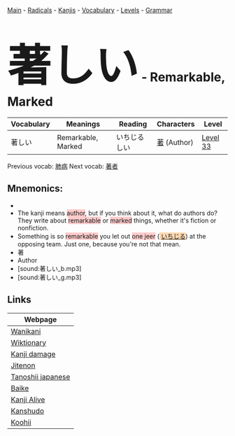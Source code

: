 <style> bigfont {font-size: 100px}</style>
[Main](../README.md) -
[Radicals](../radicals.md) -
[Kanjis](../kanjis.md) -
[Vocabulary](../vocabulary.md) -
[Levels](../levels.md) -
[Grammar](../grammar.md)
# <bigfont> 著しい</bigfont> - Remarkable, Marked 

| Vocabulary | Meanings | Reading | Characters | Level |
| --- | --- | --- | --- | --- |
| 著しい | Remarkable, Marked | いちじるしい |  [著](../kanjis/著.md) (Author) | [Level 33](../levels/wk_level33.md) |

Previous vocab: [肺病](肺病.md) Next vocab: [著者](著者.md) 

## Mnemonics:

* 
* The kanji means <span style="background-color:#ffcccb"> author</span>, but if you think about it, what do authors do? They write about <span style="background-color:#ffcccb"> remarkable</span> or <span style="background-color:#ffcccb"> marked</span> things, whether it's fiction or nonfiction.
* Something is so <span style="background-color:#ffcccb"> remarkable</span> you let out <span style="background-color:#ffcccb"> one jeer</span> (<span style="background-color:#fed8b1"> [いちじる](https://jisho.org/search/いちじる)</span>) at the opposing team. Just one, because you're not that mean.
* 著
* Author
* [sound:著しい_b.mp3]
* [sound:著しい_g.mp3]


## Links 

| Webpage |
| --- |
| [Wanikani          ](https://www.wanikani.com/kanji/著しい) |
| [Wiktionary        ](https://en.wiktionary.org/wiki/著しい) |
| [Kanji damage      ](http://www.kanjidamage.com/kanji/search?utf8=✓&q=著しい) |
| [Jitenon           ](https://jitenon.com/kanji/著しい) |
| [Tanoshii japanese ](https://www.tanoshiijapanese.com/dictionary/kanji.cfm?k=著しい) |
| [Baike             ](https://baike.baidu.com/item/著しい) |
| [Kanji Alive       ](https://app.kanjialive.com/著しい) |
| [Kanshudo          ](https://www.kanshudo.com/searchmn?q=著しい) |
| [Koohii            ](https://kanji.koohii.com/study/kanji/著しい) |
